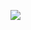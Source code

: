 [![](https://skillicons.dev/icons?i=ts,nodejs,solidity,rust,figma,nuxt,vue,ps,ai,postgres,electron,tauri,vite,tailwind,bootstrap,cs)]()
